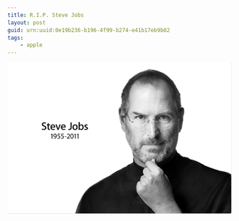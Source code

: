 ```yaml
---
title: R.I.P. Steve Jobs
layout: post
guid: urn:uuid:0e19b236-b196-4f99-b274-e41b17eb9b82
tags:
    - apple
---
```


[![](/media/images/2011/10/06/RIPSteveJobs.png)](http://www.apple.com/stevejobs/)
